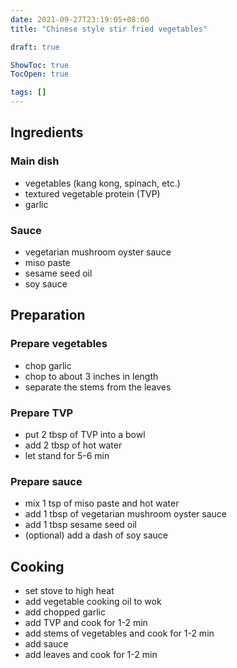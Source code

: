 ```yaml
---
date: 2021-09-27T23:19:05+08:00
title: "Chinese style stir fried vegetables"

draft: true

ShowToc: true
TocOpen: true

tags: []
---
```


## Ingredients

### Main dish

- vegetables (kang kong, spinach, etc.)
- textured vegetable protein (TVP)
- garlic

### Sauce
  - vegetarian mushroom oyster sauce
  - miso paste
  - sesame seed oil
  - soy sauce

## Preparation

### Prepare vegetables 
  - chop garlic
  - chop to about 3 inches in length
  - separate the stems from the leaves

### Prepare TVP
  - put 2 tbsp of TVP into a bowl
  - add 2 tbsp of hot water
  - let stand for 5-6 min

### Prepare sauce
  - mix 1 tsp of miso paste and hot water
  - add 1 tbsp of vegetarian mushroom oyster sauce
  - add 1 tbsp sesame seed oil
  - (optional) add a dash of soy sauce

## Cooking 

- set stove to high heat
- add vegetable cooking oil to wok
- add chopped garlic
- add TVP and cook for 1-2 min
- add stems of vegetables and cook for 1-2 min
- add sauce
- add leaves and cook for 1-2 min
